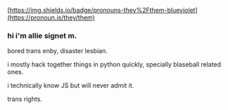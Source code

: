 [https://img.shields.io/badge/pronouns-they%2Fthem-blueviolet](https://pronoun.is/they/them)
### hi i'm allie signet m.
bored trans enby, disaster lesbian.

i mostly hack together things in python quickly, specially blaseball related ones.

i technically know JS but will never admit it.

trans rights.

